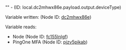 "" - (ID: local.dc2mhwx86e.payload.output.deviceType)

Variable written:
 (Node ID: [dc2mhwx86e](../nodes/dc2mhwx86e.md))

Variable reads:
* Node (Node ID: [fc155lnlgf](../nodes/fc155lnlgf.md))
* PingOne MFA (Node ID: [pjzv5pikab](../nodes/pjzv5pikab.md))
